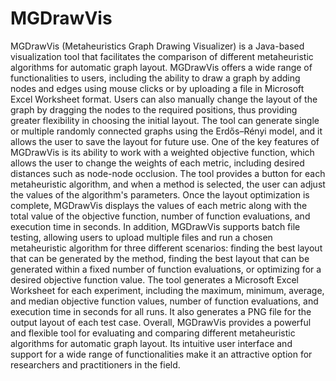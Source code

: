 # MGDrawVis
MGDrawVis (Metaheuristics Graph Drawing Visualizer) is a Java-based visualization tool that facilitates the comparison of different metaheuristic algorithms for automatic graph layout. 
MGDrawVis offers a wide range of functionalities to users, including the ability to draw a graph by adding nodes and edges using mouse clicks or by uploading a file in Microsoft Excel Worksheet format. Users can also manually change the layout of the graph by dragging the nodes to the required positions, thus providing greater flexibility in choosing the initial layout. The tool can generate single or multiple randomly connected graphs using the Erdős–Rényi model, and it allows the user to save the layout for future use. 
One of the key features of MGDrawVis is its ability to work with a weighted objective function, which allows the user to change the weights of each metric, including desired distances such as node-node occlusion. The tool provides a button for each metaheuristic algorithm, and when a method is selected, the user can adjust the values of the algorithm's parameters. Once the layout optimization is complete, MGDrawVis displays the values of each metric along with the total value of the objective function, number of function evaluations, and execution time in seconds.
In addition, MGDrawVis supports batch file testing, allowing users to upload multiple files and run a chosen metaheuristic algorithm for three different scenarios: finding the best layout that can be generated by the method, finding the best layout that can be generated within a fixed number of function evaluations, or optimizing for a desired objective function value. The tool generates a Microsoft Excel Worksheet for each experiment, including the maximum, minimum, average, and median objective function values, number of function evaluations, and execution time in seconds for all runs. It also generates a PNG file for the output layout of each test case.
Overall, MGDrawVis provides a powerful and flexible tool for evaluating and comparing different metaheuristic algorithms for automatic graph layout. Its intuitive user interface and support for a wide range of functionalities make it an attractive option for researchers and practitioners in the field.
